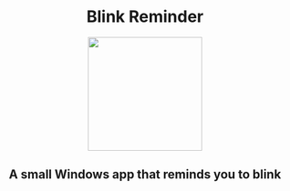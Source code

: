 <h1 align="center">
Blink Reminder
</h1>
<p align="center">
  <img width="200" height="200" src="https://github.com/unamed666/BlinkReminder/blob/master/20250923_2238_Yellow%20Pharaoh%20Eye_simple_compose_01k5vkhn5necabttyazpwfgx3h.ico">
</p>

<h2 align="center">
A small Windows app that reminds you to blink </h2>
